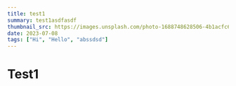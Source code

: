 ```yaml
---
title: test1
summary: test1asdfasdf
thumbnail_src: https://images.unsplash.com/photo-1688748628506-4b1acfc6b82b?ixlib=rb-4.0.3&ixid=M3wxMjA3fDB8MHxwaG90by1wYWdlfHx8fGVufDB8fHx8fA%3D%3D&auto=format&fit=crop&w=765&q=80
date: 2023-07-08
tags: ["Hi", "Hello", "abssdsd"]
---
```

# Test1